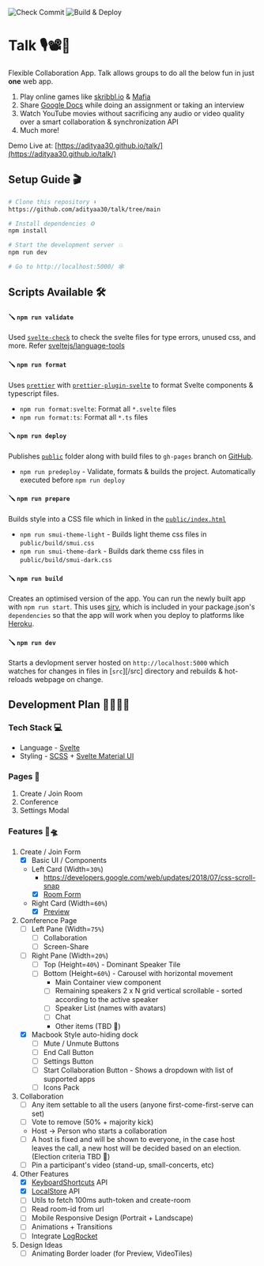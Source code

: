 ![Check Commit](https://github.com/adityaa30/talk/actions/workflows/commit.yml/badge.svg)
![Build & Deploy](https://github.com/adityaa30/talk/actions/workflows/deploy.yml/badge.svg)

# Talk 🎙📽💬

Flexible Collaboration App. Talk allows groups to do all the below fun in just **one** web app.

1. Play online games like [skribbl.io](https://skribbl.io/) & [Mafia](https://mafia.gg/)
2. Share [Google Docs](https://www.google.com/docs/about/) while doing an assignment or taking an interview
3. Watch YouTube movies without sacrificing any audio or video quality over a smart collaboration & synchronization API
4. Much more!

Demo Live at: [https://adityaa30.github.io/talk/](https://adityaa30.github.io/talk/)

## Setup Guide 🎬

```bash
# Clone this repository ⬇️
https://github.com/adityaa30/talk/tree/main

# Install dependencies ⚙️
npm install 

# Start the development server 💥
npm run dev

# Go to http://localhost:5000/ 🕸
```

## Scripts Available 🛠

#### 🪛 `npm run validate`

Used [`svelte-check`](https://www.npmjs.com/package/svelte-check) to check the svelte files for type errors, unused css,
and more. Refer [sveltejs/language-tools](https://github.com/sveltejs/language-tools#svelte-check)

#### 🪛 `npm run format`

Uses [`prettier`](https://prettier.io/)
with [`prettier-plugin-svelte`](https://github.com/sveltejs/prettier-plugin-svelte)
to format Svelte components & typescript files.

- `npm run format:svelte`: Format all `*.svelte` files
- `npm run format:ts`: Format all `*.ts` files

#### 🪛 `npm run deploy`

Publishes [`public`](/public) folder along with build files to `gh-pages` branch
on [GitHub](https://github.com/adityaa30/talk/tree/gh-pages).

- `npm run predeploy` - Validate, formats & builds the project. Automatically executed before `npm run deploy`

#### 🪛 `npm run prepare`

Builds style into a CSS file which in linked in the [`public/index.html`](/public/index.html)

- `npm run smui-theme-light` - Builds light theme css files in `public/build/smui.css`
- `npm run smui-theme-dark` - Builds dark theme css files in `public/build/smui-dark.css`

#### 🪛 `npm run build`

Creates an optimised version of the app. You can run the newly built app with `npm run start`. This
uses [sirv](https://github.com/lukeed/sirv), which is included in your package.json's `dependencies` so that the app
will work when you deploy to platforms like [Heroku](https://heroku.com).

#### 🪛 `npm run dev`

Starts a devlopment server hosted on `http://localhost:5000` which watches for changes in files in [`src`][/src]
directory and rebuilds & hot-reloads webpage on change.

## Development Plan 👩‍💻🧑‍💻

### Tech Stack 💻

- Language - [Svelte](https://svelte.dev/)
- Styling - [SCSS](https://sass-lang.com/) + [Svelte Material UI](https://sveltematerialui.com/)

### Pages 📜

1. Create / Join Room
2. Conference
3. Settings Modal

### Features 👾🛸

1. Create / Join Form
    - [x] Basic UI / Components
    - Left Card (Width=`30%`)
        - https://developers.google.com/web/updates/2018/07/css-scroll-snap
        - [x] [Room Form](/src/components/RoomForm.svelte)
    - Right Card (Width=`60%`)
        - [x] [Preview](/src/components/Preview.svelte)

2. Conference Page
    - [ ] Left Pane (Width=`75%`)
        - [ ] Collaboration
        - [ ] Screen-Share
    - [ ] Right Pane (Width=`20%`)
        - [ ] Top (Height=`40%`) - Dominant Speaker Tile
        - [ ] Bottom (Height=`60%`) - Carousel with horizontal movement
            - Main Container view component
            - [ ] Remaining speakers 2 x N grid vertical scrollable - sorted according to the active speaker
            - [ ] Speaker List (names with avatars)
            - [ ] Chat
            - Other items (TBD 💭)
    - [x] Macbook Style auto-hiding dock
        - [ ] Mute / Unmute Buttons
        - [ ] End Call Button
        - [ ] Settings Button
        - [ ] Start Collaboration Button - Shows a dropdown with list of supported apps
        - [ ] Icons Pack

3. Collaboration
    - [ ] Any item settable to all the users (anyone first-come-first-serve can set)
    - [ ] Vote to remove (50% + majority kick)
    - Host -> Person who starts a collaboration
    - [ ] A host is fixed and will be shown to everyone, in the case host leaves the call, a new host will be decided
      based on an election. (Election criteria TBD 💬)
    - [ ] Pin a participant's video (stand-up, small-concerts, etc)

4. Other Features
    - [x] [KeyboardShortcuts](/src/utils/KeyboardShortcutHelper.ts) API
    - [x] [LocalStore](/src/utils/LocalStore.ts) API
    - [ ] Utils to fetch 100ms auth-token and create-room
    - [ ] Read room-id from url
    - [ ] Mobile Responsive Design (Portrait + Landscape)
    - [ ] Animations + Transitions
    - [ ] Integrate [LogRocket](https://logrocket.com/)
   
5. Design Ideas
   - [ ] Animating Border loader (for Preview, VideoTiles)